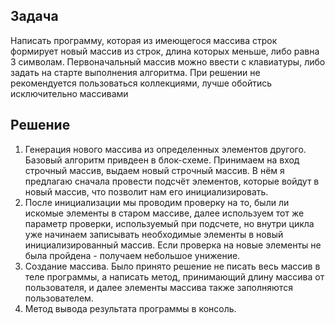 ## Задача
Написать программу, которая из имеющегося массива строк формирует новый массив из строк, длина которых меньше, либо равна 3 символам. 
Первоначальный массив можно ввести с клавиатуры, либо задать на старте выполнения алгоритма. При решении не рекомендуется пользоваться 
коллекциями, лучше обойтись исключительно массивами

## Решение
1. Генерация нового массива из определенных элементов другого. Базовый алгоритм привдеен в блок-схеме. 
Принимаем на вход строчный массив, выдаем новый строчный массив. В нём я предлагаю сначала провести подсчёт элементов, которые войдут в новый массив, что позволит нам его инициализировать.
2.  После инициализации мы проводим проверку на то, были ли искомые элементы в старом массиве, далее используем тот же параметр проверки, используемый при подсчете, но внутри цикла уже начинаем записывать необходимые элементы в новый инициализированный массив. Если проверка на новые элементы не была пройдена - получаем небольшое унижение.
3. Создание массива. Было принято решение не писать весь массив в теле программы, а написать метод, принимающий длину массива от пользователя, и далее элементы массива также заполняются пользователем. 
4. Метод вывода результата программы в консоль. 
